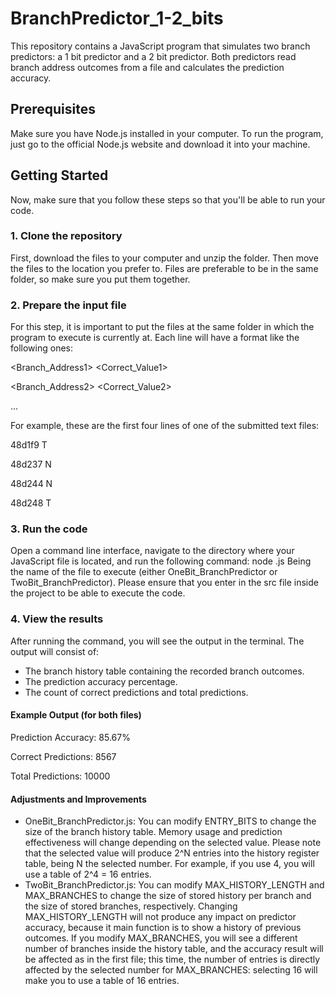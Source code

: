 # BranchPredictor_1-2_bits

This repository contains a JavaScript program that simulates two branch predictors: a 1 bit predictor and a 2 bit predictor. Both predictors read branch address outcomes from a file and calculates the prediction accuracy.

## Prerequisites
Make sure you have Node.js installed in your computer. To run the program, just go to the official Node.js website and download it into your machine.
## Getting Started
Now, make sure that you follow these steps so that you'll be able to run your code.

### 1. Clone the repository
First, download the files to your computer and unzip the folder. Then move the files to the location you prefer to. Files are preferable to be in the same folder, so make sure you put them together.

### 2. Prepare the input file
For this step, it is important to put the files at the same folder in which the program to execute is currently at. Each line will have a format like the following ones:

<Branch_Address1> <Correct_Value1>

<Branch_Address2> <Correct_Value2>

...

For example, these are the first four lines of one of the submitted text files:

48d1f9 T

48d237 N

48d244 N

48d248 T


### 3. Run the code
Open a command line interface, navigate to the directory where your JavaScript file is located, and run the following command: node <your-javascript-file-name>.js
Being <your-javascript-file-name> the name of the file to execute (either OneBit_BranchPredictor or TwoBit_BranchPredictor).
Please ensure that you enter in the src file inside the project to be able to execute the code.

### 4. View the results
After running the command, you will see the output in the terminal. The output will consist of:

- The branch history table containing the recorded branch outcomes.
- The prediction accuracy percentage.
- The count of correct predictions and total predictions.

#### Example Output (for both files)
Prediction Accuracy: 85.67%

Correct Predictions: 8567

Total Predictions: 10000


#### Adjustments and Improvements
- OneBit_BranchPredictor.js: You can modify ENTRY_BITS to change the size of the branch history table. Memory usage and prediction effectiveness will change depending on the selected value. Please note that the selected value will produce 2^N entries into the history register table, being N the selected number. For example, if you use 4, you will use a table of 2^4 = 16 entries.
- TwoBit_BranchPredictor.js: You can modify MAX_HISTORY_LENGTH and MAX_BRANCHES to change the size of stored history per branch and the size of stored branches, respectively. Changing MAX_HISTORY_LENGTH will not produce any impact on predictor accuracy, because it main function is to show a history of previous outcomes. If you modify MAX_BRANCHES, you will see a different number of branches inside the history table, and the accuracy result will be affected as in the first file; this time, the number of entries is directly affected by the selected number for MAX_BRANCHES: selecting 16 will make you to use a table of 16 entries.
